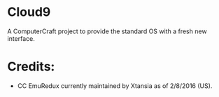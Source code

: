 # Cloud9
A ComputerCraft project to provide the standard OS with a fresh new interface.

# Credits:
- CC EmuRedux currently maintained by Xtansia as of 2/8/2016 (US).
